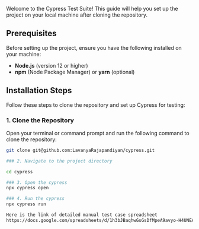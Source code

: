 Welcome to the Cypress Test Suite! This guide will help you set up the project on your local machine after cloning the repository.
## Prerequisites

Before setting up the project, ensure you have the following installed on your machine:

- **Node.js** (version 12 or higher)
- **npm** (Node Package Manager) or **yarn** (optional)
## Installation Steps

Follow these steps to clone the repository and set up Cypress for testing:

### 1. Clone the Repository

Open your terminal or command prompt and run the following command to clone the repository:

```bash
git clone git@github.com:LavanyaRajapandiyan/cypress.git

### 2. Navigate to the project directory

cd cypress

### 3. Open the cypress
npx cypress open

### 4. Run the cypress
npx cypress run

Here is the link of detailed manual test case spreadsheet
https://docs.google.com/spreadsheets/d/1h3bJBaqhwGsGsDfMpeA9avyo-H4UNEANHCwq0NCGZsQ/edit?usp=sharing
